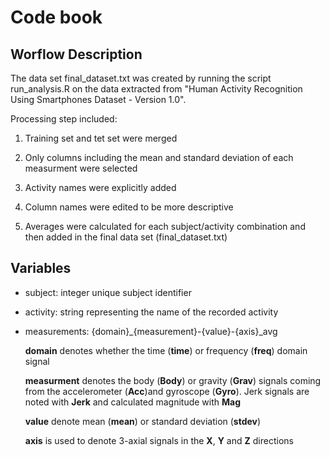 # Code book

## Worflow Description

The data set final_dataset.txt was created by running the script run_analysis.R on the data extracted from "Human Activity Recognition Using Smartphones Dataset - Version 1.0".

Processing step included:

1. Training set and tet set were merged

2. Only columns including the mean and standard deviation of each measurment were selected

3. Activity names were explicitly added

4. Column names were edited to be more descriptive

5. Averages were calculated for each subject/activity combination and then added in the final data set (final_dataset.txt)


## Variables

* subject: integer unique subject identifier

* activity: string representing the name of the recorded activity

* measurements: {domain}\_{measurement}-{value}-{axis}\_avg

  **domain** denotes whether the time (**time**) or frequency (**freq**) domain signal
 
  **measurment** denotes the body (**Body**) or gravity (**Grav**) signals coming from the accelerometer (**Acc**)and gyroscope (**Gyro**). Jerk signals are noted with **Jerk** and calculated magnitude with **Mag**
  
  **value** denote mean (**mean**) or standard deviation (**stdev**)
  
  **axis** is used to denote 3-axial signals in the **X**, **Y** and **Z** directions
